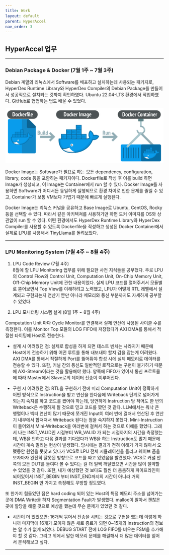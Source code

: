 ```yaml
---
title: Work
layout: default
parent: HyperAccel
nav_order: 3
---
```


## HyperAccel 업무  

---

### **Debian Package & Docker** (7월 1주 ~ 7월 3주)

Debian 계열의 리눅스에서 Software를 배포하고 설치하는데 사용되는 패키지로, HyperDex Runtime Library와 HyperDex Compiler의 Debian Package를 만들어서 성공적으로 설치되는 것까지 확인하였다. Ubuntu 22.04-LTS 환경에서 작업하였다. GitHub로 협업하는 법도 배울 수 있었다.   

![Docker](../images/dockerfile.png)  

Docker Image는 Software가 필요로 하는 모든 dependency, configuration, library, code 등을 포함하는 패키지이다. Dockerfile로 작성 후 이를 build 하면 Image가 생성되고, 이 Image는 Container에서 run 할 수 있다. Docker Image를 사용하면 Software가 어디서든 동일하게 실행되므로 환경 차이로 인한 문제를 줄일 수 있고, Container가 보통 VM보다 가볍기 때문에 빠르게 실행된다.  

Docker Image는 리눅스 커널을 공유하고 Base Image로 Ubuntu, CentOS, Rocky 등을 선택할 수 있다. 따라서 같은 아키텍쳐를 사용하기만 하면 도커 이미지를 OS와 상관없이 run 할 수 있다. 어떤 환경에서도 HyperDex Runtime Library와 HyperDex Compiler를 사용할 수 있도록 Dockerfile을 작성하고 생성된 Docker Container에서 실제로 LPU를 사용해서 TinyLlama를 돌려보았다.  

---

### **LPU Monitoring System** (7월 4주 ~ 8월 4주)  

1. LPU Code Review (7월 4주)  
 8월에 할 LPU Monitoring 업무를 위해 필요한 사전 지식들을 공부했다. 주로 LPU의 Control Flow와 Control Unit, Computation Unit, On-Chip Memory Unit, Off-Chip Memory Unit에 관한 내용이었다. 실제 LPU 코드를 열어주셔서 모듈별로 뜯어보면서 Top View를 이해하려고 노력했고, LPU가 어떻게 RTL 레벨에서 설계되고 구현되는지 연산기 뿐만 아니라 메모리와 통신 부분까지도 자세하게 공부할 수 있었다.  

2. LPU 모니터링 시스템 설계 (8월 1주 ~ 8월 4주)  

 Computation Unit 마다 Cycle Monitor를 연결해서 실제 연산에 사용된 사이클 수를 측정한다. 이를 Monitor Top 모듈의 LOG FIFO에 저장했다가 AXI DMA를 통해서 적절한 타이밍에 Host로 전송한다. 

 - 설계 시 어려웠던 점:
 실제로 합성을 하게 되면 테스트 벤치는 사라지기 때문에 Host에게 전송하기 위해 어떤 루트를 통해 내보내야 할지 감을 잡는게 어려웠다. AXI DMA를 통해서 적절하게 Port를 뚫어줘야 합성 시에 실제 메모리로 데이터를 전송할 수 있다. 또한, 커널 간의 통신도 일반적인 로직으로는 구현이 불가하기 때문에 AXI-Stream이라는 것을 활용해야 했다. 양쪽에 FIFO가 있어서 통신 프로토콜에 따라 Master에서 Slave로의 데이터 전송이 이루어진다.  

 - 구현 시 어려웠던 점:
 RTL을 구현하기 전에 미리 Computation Unit이 정확하게 어떤 방식으로 Instruction을 받고 연산을 한다음에 Writeback 단계로 넘어가게 되는지 숙지를 하고 코드를 짰어야 하는데, 당연하게 Instruction 당 적어도 한 번의 Writeback은 수행하게 될 것으로 믿고 코드를 짰던 것 같다. LLM에서는 워낙 큰 행렬이나 벡터 연산이 많기 때문에 쪼개진 Input이 여러 번에 걸쳐서 연산된 후 연산기 내부에서 합쳐져서 Writeback 된다는 점을 숙지하지 못했다. Mini-Instruction이 들어와서 Mini-Writeback을 여러번에 걸쳐서 하는 것으로 이해를 했었다. 그래서 나는 INST_VALID인 시점부터 WB_VALID 가 되는 시점까지의 시간을 측정했는데, WB을 안하고 다음 결과를 기다렸다가 WB을 하는 Instruction도 많기 때문에 시간이 계속 밀리는 현상이 발생했다. 당시에는 결과가 전혀 이해가 가지 않아서 오랬동안 원인을 못찾고 있다가 VCS로 LPU 전체 시뮬레이션을 돌리고 웨이브 폼을 보자마자 완전히 잘못된 방향으로 코드를 짜고 있었음을 발견했다. VCS로 커널 안쪽의 모든 DUT를 들여다 볼 수 있다는 걸 더 일찍 깨달았으면 시간을 많이 절약할 수 있었을 것 같다. 또한, 내가 예상했던 것 보다도 훨씬 더 촘촘하게 파이프라인이 되어있어서 INST_BEGIN 부터 INST_END까지의 시간이 아니라 거의 INST_BEGIN 만 가지고 측정해도 무방할 정도였다.  

 또 한가지 힘들었던 점은 hard coding 되어 있는 Host의 특정 메모리 주소를 넘어가는 곳에 DMA Write을 하자 Segmentation Fault가 발생했다. malloc이 알아서 괜찮은 곳에 할당을 해줄 것으로 예상을 했는데 무슨 문제가 있었던 것 같다. 

- 시간이 더 있었으면:
16개씩 묶어서 전송을 시키는 것으로 구현을 했는데 이렇게 하니까 마지막에 16개가 모이지 않은 채로 종료가 되면 0~15개의 Instruction의 정보는 알 수가 없게 되었다. DEBUG START 전에 LOG FIFO를 비우는 FSM을 추가해야 할 것 같다. 그리고 위에서 말한 메모리 문제를 해결해서 더 많은 데이터를 얻어서 분석해보고 싶다.  
   

 
---



